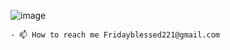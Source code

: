 

![image](https://user-images.githubusercontent.com/122832232/223120834-8886744d-19d6-470c-9638-39a6b1b0cdfd.png)
```
- 📫 How to reach me Fridayblessed221@gmail.com
```
